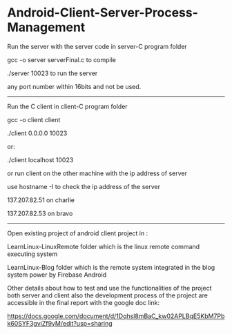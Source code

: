 # Android-Client-Server-Process-Management


Run the server with the server code in server-C program folder


gcc -o server serverFinal.c to compile


./server 10023 to run the server


any port number within 16bits and not be used.



*******


Run the C client in client-C program folder


gcc -o client client


./client 0.0.0.0 10023


or:


./client localhost 10023


or run client on the other machine with the ip address of server


use hostname -I to check the ip address of the server


137.207.82.51 on charlie


137.207.82.53 on bravo


********


Open existing project of android client project in :


LearnLinux-LinuxRemote folder which is the linux remote command executing system


LearnLinux-Blog folder which is the remote system integrated in the blog system power by Firebase Android


Other details about how to test and use the functionalities of the project both server and client also the development process of the project are accessible in the final report with the google doc link:


https://docs.google.com/document/d/1Dqhsl8mBaC_kw02APLBqE5KbM7Pbk60SYF3gviZf9yM/edit?usp=sharing
